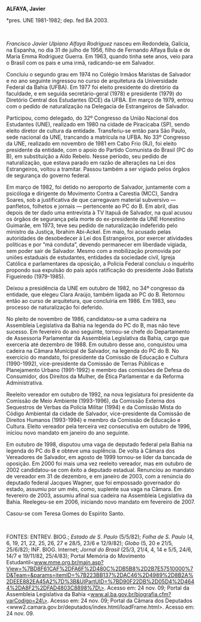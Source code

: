 **ALFAYA, Javier**

\*pres. UNE 1981-1982; dep. fed BA 2003.

 

*Francisco Javier Ulpiano Alfaya Rodriguez* nasceu em Redondela,
Galícia, na Espanha, no dia 31 de julho de 1956, filho de Fernando
Alfaya Bula e de Maria Emma Rodriguez Guerra. Em 1963, quando tinha sete
anos, veio para o Brasil com os pais e uma irmã, radicando-se em
Salvador.

Concluiu o segundo grau em 1974 no Colégio Irmãos Maristas de Salvador e
no ano seguinte ingressou no curso de arquitetura da Universidade
Federal da Bahia (UFBA). Em 1977 foi eleito presidente do diretório da
faculdade, e em seguida secretário-geral (1978) e presidente (1979) do
Diretório Central dos Estudantes (DCE) da UFBA. Em março de 1979, entrou
com o pedido de naturalização na Delegacia de Estrangeiros de Salvador.

Participou, como delegado, do 32º Congresso da União Nacional dos
Estudantes (UNE), realizado em 1980 na cidade de Piracicaba (SP), sendo
eleito diretor de cultura da entidade. Transferiu-se então para São
Paulo, sede nacional da UNE, trancando a matrícula na UFBA. No 33º
Congresso da UNE, realizado em novembro de 1981 em Cabo Frio (RJ), foi
eleito presidente da entidade, com o apoio do Partido Comunista do
Brasil (PC do B), em substituição a Aldo Rebelo. Nesse período, seu
pedido de naturalização, que estava parado em razão de alterações na Lei
dos Estrangeiros, voltou a tramitar. Passou também a ser vigiado pelos
órgãos de segurança do governo federal.

Em março de 1982, foi detido no aeroporto de Salvador, juntamente com a
psicóloga e dirigente do Movimento Contra a Carestia (MCC), Sandra
Soares, sob a justificativa de que carregavam material subversivo —
panfletos, folhetos e jornais — pertencente ao PC do B. Em abril, dias
depois de ter dado uma entrevista à TV Itapuã de Salvador, na qual
acusou os órgãos de segurança pela morte do ex-presidente da UNE
Honestino Guimarãe, em 1973, teve seu pedido de naturalização indeferido
pelo ministro da Justiça, Ibrahim Abi-Ackel. Em maio, foi acusado pelas
autoridades de desobedecer à Lei dos Estrangeiros, por exercer
atividades políticas e por “má conduta”, devendo permanecer em liberdade
vigiada, sem poder sair de Salvador. Mesmo com a mobilização promovida
por uniões estaduais de estudantes, entidades da sociedade civil, Igreja
Católica e parlamentares da oposição, a Polícia Federal concluiu o
inquérito propondo sua expulsão do país após ratificação do presidente
João Batista Figueiredo (1979-1985).

Deixou a presidência da UNE em outubro de 1982, no 34º congresso da
entidade, que elegeu Clara Araújo, também ligada ao PC do B. Retornou
então ao curso de arquitetura, que concluiria em 1986. Em 1983, seu
processo de naturalização foi deferido.

No pleito de novembro de 1986, candidatou-se a uma cadeira na Assembleia
Legislativa da Bahia na legenda do PC do B, mas não teve sucesso. Em
fevereiro do ano seguinte, tornou-se chefe do Departamento de Assessoria
Parlamentar da Assembleia Legislativa da Bahia, cargo que exerceria até
dezembro de 1988. Em outubro desse ano, conquistou uma cadeira na Câmara
Municipal de Salvador, na legenda do PC do B. No exercício do mandato,
foi presidente da Comissão de Educação e Cultura (1990-1992),
vice-presidente da Comissão de Terras Públicas e Planejamento Urbano
(1991-1992) e membro das comissões de Defesa do Consumidor, dos Direitos
da Mulher, de Ética Parlamentar e da Reforma Administrativa.

Reeleito vereador em outubro de 1992, na nova legislatura foi presidente
da Comissão de Meio Ambiente (1993-1996), da Comissão Externa dos
Sequestros de Verbas da Polícia Militar (1994) e da Comissão Mista do
Código Ambiental da cidade de Salvador, vice-presidente da Comissão de
Direitos Humanos (1993-1994) e membro da Comissão de Educação e Cultura.
Eleito vereador pela terceira vez consecutiva em outubro de 1996,
iniciou novo mandato em janeiro do ano seguinte.

Em outubro de 1998, disputou uma vaga de deputado federal pela Bahia na
legenda do PC do B e obteve uma suplência. De volta à Câmara dos
Vereadores de Salvador, em agosto de 1999 tornou-se líder da bancada de
oposição. Em 2000 foi mais uma vez reeleito vereador, mas em outubro de
2002 candidatou-se com êxito a deputado estadual. Renunciou ao mandato
de vereador em 31 de dezembro, e em janeiro de 2003, com a renúncia do
deputado federal Jacques Wagner, que foi empossado governador do estado,
assumiu por um mês, como, suplente sua vaga na Câmara. Em fevereiro de
2003, assumiu afinal sua cadeira na Assembleia Legislativa da Bahia.
Reelegeu-se em 2006, iniciando novo mandato em fevereiro de 2007.

Casou-se com Teresa Gomes do Espírito Santo.

 

FONTES: ENTREV. BIOG.; *Estado de S. Paulo* (5/5/82); *Folha de S.
Paulo* (4, 6, 19, 21, 22, 25, 26, 27 e 28/5, 23/6 e 12/9/82); *Globo*
(5, 20 e 21/5, 25/6/82); INF. BIOG. Internet; *Jornal do Brasil* (25/3,
21/4, 4, 14 e 5/5, 24/6, 14/7 e 19/11/82, 25/4/83); Portal Memória do
Movimento
Estudantil\<www.mme.org.br/main.asp?View=%7BD8F61CAF%2DFA6F%2D480C%2DB5B8%2D2B7E57510000%7D&Team=&params=itemID=%7B223BB137%2DAC46%2D4989%2D8B2A%2DEEE882EA45A2%7D%3B&UIPartUID=%7BD90F22DB%2D05D4%2D4644%2DA8F2%2DFAD4803C8898%7D\>.
Acesso em: 24 nov. 09; Portal da Assembleia Legislativa da Bahia
\<www.al.ba.gov.br/biografia.cfm?varCodigo=24\>. Acesso em: 24 nov. 09;
Portal da Câmara dos Deputados
\<www2.camara.gov.br/deputados/index.html/loadFrame.html\>. Acesso em:
24 nov. 09.

 
